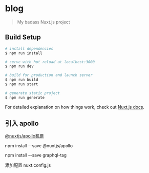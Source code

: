 # blog

> My badass Nuxt.js project

## Build Setup

``` bash
# install dependencies
$ npm run install

# serve with hot reload at localhost:3000
$ npm run dev

# build for production and launch server
$ npm run build
$ npm run start

# generate static project
$ npm run generate
```

For detailed explanation on how things work, check out [Nuxt.js docs](https://nuxtjs.org).

## 引入 apollo 
[@nuxtjs/apollo机票](https://www.npmjs.com/package/@nuxtjs/apollo)

npm install --save @nuxtjs/apollo

npm install --save graphql-tag

添加配置 nuxt.config.js